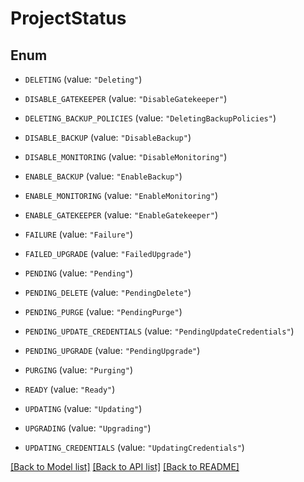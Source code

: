 # ProjectStatus

## Enum


* `DELETING` (value: `"Deleting"`)

* `DISABLE_GATEKEEPER` (value: `"DisableGatekeeper"`)

* `DELETING_BACKUP_POLICIES` (value: `"DeletingBackupPolicies"`)

* `DISABLE_BACKUP` (value: `"DisableBackup"`)

* `DISABLE_MONITORING` (value: `"DisableMonitoring"`)

* `ENABLE_BACKUP` (value: `"EnableBackup"`)

* `ENABLE_MONITORING` (value: `"EnableMonitoring"`)

* `ENABLE_GATEKEEPER` (value: `"EnableGatekeeper"`)

* `FAILURE` (value: `"Failure"`)

* `FAILED_UPGRADE` (value: `"FailedUpgrade"`)

* `PENDING` (value: `"Pending"`)

* `PENDING_DELETE` (value: `"PendingDelete"`)

* `PENDING_PURGE` (value: `"PendingPurge"`)

* `PENDING_UPDATE_CREDENTIALS` (value: `"PendingUpdateCredentials"`)

* `PENDING_UPGRADE` (value: `"PendingUpgrade"`)

* `PURGING` (value: `"Purging"`)

* `READY` (value: `"Ready"`)

* `UPDATING` (value: `"Updating"`)

* `UPGRADING` (value: `"Upgrading"`)

* `UPDATING_CREDENTIALS` (value: `"UpdatingCredentials"`)


[[Back to Model list]](../README.md#documentation-for-models) [[Back to API list]](../README.md#documentation-for-api-endpoints) [[Back to README]](../README.md)


